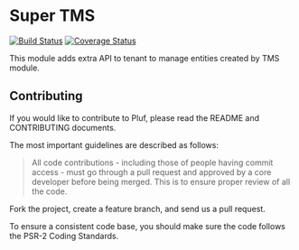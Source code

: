 # Super TMS

[![Build Status](https://travis-ci.org/pluf/super-tms.svg?branch=master)](https://travis-ci.org/pluf/super-tms)
[![Coverage Status](https://coveralls.io/repos/github/pluf/super-tms/badge.svg)](https://coveralls.io/github/pluf/super-tms)

This module adds extra API to tenant to manage entities created by TMS module.



## Contributing

If you would like to contribute to Pluf, please read the README and CONTRIBUTING documents.

The most important guidelines are described as follows:

>All code contributions - including those of people having commit access - must go through a pull request and approved by a core developer before being merged. This is to ensure proper review of all the code.

Fork the project, create a feature branch, and send us a pull request.

To ensure a consistent code base, you should make sure the code follows the PSR-2 Coding Standards.
